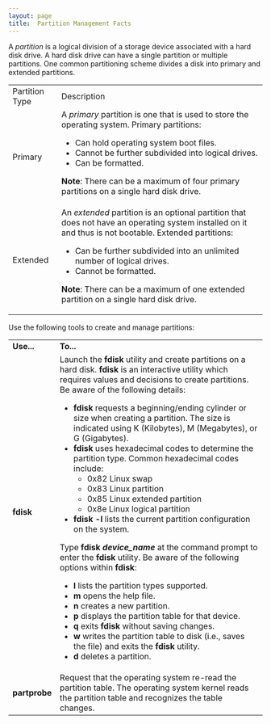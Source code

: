 ```yaml
---
layout: page
title:  Partition Management Facts
---
```


A _partition_ is a logical division of a storage device associated with a hard
disk drive. A hard disk drive can have a single partition or multiple
partitions. One common partitioning scheme divides a disk into primary and
extended partitions.

<table>

<tr> <td>Partition Type</td> <td>Description</td>

</tr>

<tr> <td>Primary</td> <td>A <i>primary</i> partition is one that is used to
store the operating system. Primary partitions:

<ul>

<li>Can hold operating system boot files.

</li>

<li>Cannot be further subdivided into logical drives.

</li>

<li>Can be formatted.

</li>

</ul>

<b>Note</b>: There can be a maximum of four primary partitions on a single
hard disk drive.

</td>

</tr>

<tr> <td>Extended</td> <td>An <i>extended</i> partition is an optional
partition that does not have an operating system installed on it and thus is
not bootable. Extended partitions:

<ul>

<li>Can be further subdivided into an unlimited number of logical drives.

</li>

<li>Cannot be formatted.

</li>

</ul>

<b>Note</b>: There can be a maximum of one extended partition on a single hard
disk drive.

</td>

</tr> </table>

Use the following tools to create and manage partitions:

<table>

<tr> <td><b>Use...</b></td> <td><b>To...</b></td>

</tr>

<tr> <td><b>fdisk</b></td> <td>Launch the <b>fdisk</b> utility and create
partitions on a hard disk. <b>fdisk</b> is an interactive utility which
requires values and decisions to create partitions. Be aware of the following
details:

<ul>

<li><b>fdisk</b> requests a beginning/ending cylinder or size when creating a
partition. The size is indicated using K (Kilobytes), M (Megabytes), or G
(Gigabytes).

</li>

<li><b>fdisk</b> uses hexadecimal codes to determine the partition type.
Common hexadecimal codes include:

<ul>

<li>0x82 Linux swap

</li>

<li>0x83 Linux partition

</li>

<li>0x85 Linux extended partition

</li>

<li>0x8e Linux logical partition

</li>

</ul>

</li>

<li><b>fdisk -l</b> lists the current partition configuration on the system.

</li>

</ul>

Type<b> fdisk <i>device_name</i> </b>at the command prompt to enter the<b>
fdisk</b> utility. Be aware of the following options within <b>fdisk</b>:

<ul>

<li><b>l</b> lists the partition types supported.

</li>

<li><b>m</b> opens the help file.

</li>

<li><b>n</b> creates a new partition.

</li>

<li><b>p</b> displays the partition table for that device.

</li>

<li><b>q</b> exits <b>fdisk</b> without saving changes.

</li>

<li><b>w</b> writes the partition table to disk (i.e., saves the file) and
exits the <b>fdisk</b> utility.

</li>

<li><b>d</b> deletes a partition.

</li>

</ul> </td>

</tr>

<tr> <td><b>partprobe</b></td> <td>Request that the operating system re-read
the partition table. The operating system kernel reads the partition table and
recognizes the table changes. </td>

</tr> </table>

